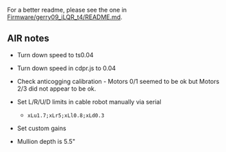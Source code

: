 For a better readme, please see the one in [Firmware/gerry09_iLQR_t4/README.md](../Firmware/gerry09_iLQR_t4/README.md).

## AIR notes
* Turn down speed to ts0.04
* Turn down speed in cdpr.js to 0.04
* Check anticogging calibration - Motors 0/1 seemed to be ok but Motors 2/3 did not appear to be ok.
* Set L/R/U/D limits in cable robot manually via serial
  * ```xLu1.7;xLr5;xLl0.8;xLd0.3```
* Set custom gains

* Mullion depth is 5.5"
